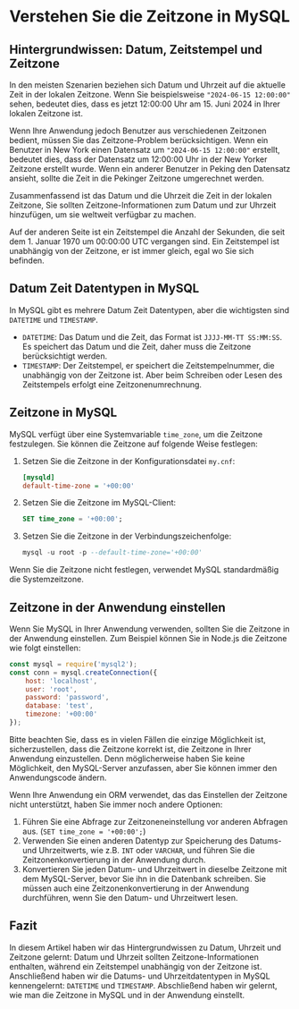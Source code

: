 # Verstehen Sie die Zeitzone in MySQL

## Hintergrundwissen: Datum, Zeitstempel und Zeitzone

In den meisten Szenarien beziehen sich Datum und Uhrzeit auf die aktuelle Zeit in der lokalen Zeitzone. Wenn Sie beispielsweise `"2024-06-15 12:00:00"` sehen, bedeutet dies, dass es jetzt 12:00:00 Uhr am 15. Juni 2024 in Ihrer lokalen Zeitzone ist.

Wenn Ihre Anwendung jedoch Benutzer aus verschiedenen Zeitzonen bedient, müssen Sie das Zeitzone-Problem berücksichtigen. Wenn ein Benutzer in New York einen Datensatz um `"2024-06-15 12:00:00"` erstellt, bedeutet dies, dass der Datensatz um 12:00:00 Uhr in der New Yorker Zeitzone erstellt wurde. Wenn ein anderer Benutzer in Peking den Datensatz ansieht, sollte die Zeit in die Pekinger Zeitzone umgerechnet werden.

Zusammenfassend ist das Datum und die Uhrzeit die Zeit in der lokalen Zeitzone, Sie sollten Zeitzone-Informationen zum Datum und zur Uhrzeit hinzufügen, um sie weltweit verfügbar zu machen.

Auf der anderen Seite ist ein Zeitstempel die Anzahl der Sekunden, die seit dem 1. Januar 1970 um 00:00:00 UTC vergangen sind. Ein Zeitstempel ist unabhängig von der Zeitzone, er ist immer gleich, egal wo Sie sich befinden.

## Datum Zeit Datentypen in MySQL

In MySQL gibt es mehrere Datum Zeit Datentypen, aber die wichtigsten sind `DATETIME` und `TIMESTAMP`.

- `DATETIME`: Das Datum und die Zeit, das Format ist `JJJJ-MM-TT SS:MM:SS`. Es speichert das Datum und die Zeit, daher muss die Zeitzone berücksichtigt werden.
- `TIMESTAMP`: Der Zeitstempel, er speichert die Zeitstempelnummer, die unabhängig von der Zeitzone ist. Aber beim Schreiben oder Lesen des Zeitstempels erfolgt eine Zeitzonenumrechnung.

## Zeitzone in MySQL

MySQL verfügt über eine Systemvariable `time_zone`, um die Zeitzone festzulegen. Sie können die Zeitzone auf folgende Weise festlegen:

1. Setzen Sie die Zeitzone in der Konfigurationsdatei `my.cnf`:

    ```ini
    [mysqld]
    default-time-zone = '+00:00'
    ```

2. Setzen Sie die Zeitzone im MySQL-Client:

    ```sql
    SET time_zone = '+00:00';
    ```

3. Setzen Sie die Zeitzone in der Verbindungszeichenfolge:

    ```sql
    mysql -u root -p --default-time-zone='+00:00'
    ```

Wenn Sie die Zeitzone nicht festlegen, verwendet MySQL standardmäßig die Systemzeitzone.

## Zeitzone in der Anwendung einstellen

Wenn Sie MySQL in Ihrer Anwendung verwenden, sollten Sie die Zeitzone in der Anwendung einstellen. Zum Beispiel können Sie in Node.js die Zeitzone wie folgt einstellen:

```javascript
const mysql = require('mysql2');
const conn = mysql.createConnection({
    host: 'localhost',
    user: 'root',
    password: 'password',
    database: 'test',
    timezone: '+00:00'
});
```

Bitte beachten Sie, dass es in vielen Fällen die einzige Möglichkeit ist, sicherzustellen, dass die Zeitzone korrekt ist, die Zeitzone in Ihrer Anwendung einzustellen. Denn möglicherweise haben Sie keine Möglichkeit, den MySQL-Server anzufassen, aber Sie können immer den Anwendungscode ändern.

Wenn Ihre Anwendung ein ORM verwendet, das das Einstellen der Zeitzone nicht unterstützt, haben Sie immer noch andere Optionen:

1. Führen Sie eine Abfrage zur Zeitzoneneinstellung vor anderen Abfragen aus. (`SET time_zone = '+00:00';`)
2. Verwenden Sie einen anderen Datentyp zur Speicherung des Datums- und Uhrzeitwerts, wie z.B. `INT` oder `VARCHAR`, und führen Sie die Zeitzonenkonvertierung in der Anwendung durch.
3. Konvertieren Sie jeden Datum- und Uhrzeitwert in dieselbe Zeitzone mit dem MySQL-Server, bevor Sie ihn in die Datenbank schreiben. Sie müssen auch eine Zeitzonenkonvertierung in der Anwendung durchführen, wenn Sie den Datum- und Uhrzeitwert lesen.

## Fazit

In diesem Artikel haben wir das Hintergrundwissen zu Datum, Uhrzeit und Zeitzone gelernt: Datum und Uhrzeit sollten Zeitzone-Informationen enthalten, während ein Zeitstempel unabhängig von der Zeitzone ist. Anschließend haben wir die Datums- und Uhrzeitdatentypen in MySQL kennengelernt: `DATETIME` und `TIMESTAMP`. Abschließend haben wir gelernt, wie man die Zeitzone in MySQL und in der Anwendung einstellt.